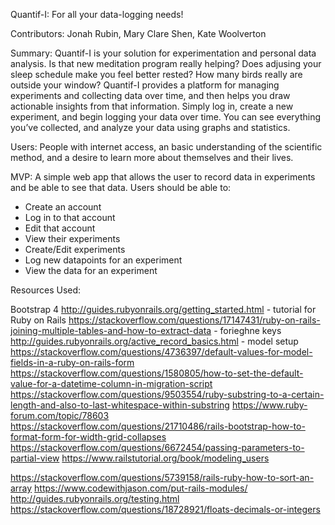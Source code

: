 Quantif-I: For all your data-logging needs!

Contributors: Jonah Rubin, Mary Clare Shen, Kate Woolverton

Summary:
Quantif-I is your solution for experimentation and personal data analysis. Is that new meditation program really helping? Does adjusing your sleep schedule make you feel better rested? How many birds really are outside your window? Quantif-I provides a platform for managing experiments and collecting data over time, and then helps you draw actionable insights from that information. Simply log in, create a new experiment, and begin logging your data over time. You can see everything you’ve collected, and analyze your data using graphs and statistics.

Users: People with internet access, an basic understanding of the scientific method, and a desire to learn more about themselves and their lives.

MVP: 
A simple web app that allows the user to record data in experiments and be able to see that data. 
Users should be able to:
 - Create an account
 - Log in to that account
 - Edit that account
 - View their experiments
 - Create/Edit experiments
 - Log new datapoints for an experiment
 - View the data for an experiment



Resources Used:

Bootstrap 4
http://guides.rubyonrails.org/getting_started.html - tutorial for Ruby on Rails
https://stackoverflow.com/questions/17147431/ruby-on-rails-joining-multiple-tables-and-how-to-extract-data - forieghne keys
http://guides.rubyonrails.org/active_record_basics.html - model setup
https://stackoverflow.com/questions/4736397/default-values-for-model-fields-in-a-ruby-on-rails-form
https://stackoverflow.com/questions/1580805/how-to-set-the-default-value-for-a-datetime-column-in-migration-script
https://stackoverflow.com/questions/9503554/ruby-substring-to-a-certain-length-and-also-to-last-whitespace-within-substring
https://www.ruby-forum.com/topic/78603
https://stackoverflow.com/questions/21710486/rails-bootstrap-how-to-format-form-for-width-grid-collapses
https://stackoverflow.com/questions/6672454/passing-parameters-to-partial-view
https://www.railstutorial.org/book/modeling_users

https://stackoverflow.com/questions/5739158/rails-ruby-how-to-sort-an-array
https://www.codewithjason.com/put-rails-modules/
http://guides.rubyonrails.org/testing.html
https://stackoverflow.com/questions/18728921/floats-decimals-or-integers

